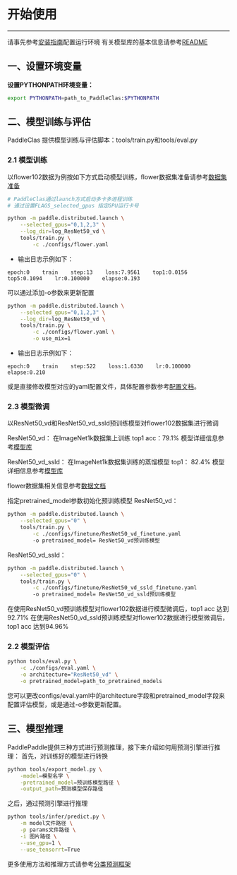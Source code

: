 # 开始使用
---
请事先参考[安装指南](install.md)配置运行环境
有关模型库的基本信息请参考[README](https://github.com/PaddlePaddle/PaddleClas/blob/master/README.md)

## 一、设置环境变量

**设置PYTHONPATH环境变量：**

```bash
export PYTHONPATH=path_to_PaddleClas:$PYTHONPATH
```

## 二、模型训练与评估

PaddleClas 提供模型训练与评估脚本：tools/train.py和tools/eval.py

### 2.1 模型训练
以flower102数据为例按如下方式启动模型训练，flower数据集准备请参考[数据集准备](./data.md)

```bash
# PaddleClas通过launch方式启动多卡多进程训练
# 通过设置FLAGS_selected_gpus 指定GPU运行卡号

python -m paddle.distributed.launch \
    --selected_gpus="0,1,2,3" \
    --log_dir=log_ResNet50_vd \
    tools/train.py \
        -c ./configs/flower.yaml 
```

- 输出日志示例如下：

```
epoch:0    train    step:13    loss:7.9561    top1:0.0156    top5:0.1094    lr:0.100000    elapse:0.193
```

可以通过添加-o参数来更新配置

```bash
python -m paddle.distributed.launch \
    --selected_gpus="0,1,2,3" \
    --log_dir=log_ResNet50_vd \
    tools/train.py \
        -c ./configs/flower.yaml \
        -o use_mix=1 

```

- 输出日志示例如下：

```
epoch:0    train    step:522    loss:1.6330    lr:0.100000    elapse:0.210
```

或是直接修改模型对应的yaml配置文件，具体配置参数参考[配置文档](config.md)。

### 2.3 模型微调

以ResNet50_vd和ResNet50_vd_ssld预训练模型对flower102数据集进行微调

ResNet50_vd： 在ImageNet1k数据集上训练 top1 acc：79.1% 模型详细信息参考[模型库](https://paddleclas.readthedocs.io/zh_CN/latest/models/ResNet_and_vd.html)

ResNet50_vd_ssld： 在ImageNet1k数据集训练的蒸馏模型 top1： 82.4% 模型详细信息参考[模型库](https://paddleclas.readthedocs.io/zh_CN/latest/models/ResNet_and_vd.html)

flower数据集相关信息参考[数据文档](data.md)

指定pretrained_model参数初始化预训练模型
ResNet50_vd：

```bash
python -m paddle.distributed.launch \
    --selected_gpus="0" \
    tools/train.py \
        -c ./configs/finetune/ResNet50_vd_finetune.yaml
        -o pretrained_model= ResNet50_vd预训练模型
```

ResNet50_vd_ssld：

```bash
python -m paddle.distributed.launch \
    --selected_gpus="0" \
    tools/train.py \
        -c ./configs/finetune/ResNet50_vd_ssld_finetune.yaml
        -o pretrained_model= ResNet50_vd_ssld预训练模型
```


在使用ResNet50_vd预训练模型对flower102数据进行模型微调后，top1 acc 达到 92.71%
在使用ResNet50_vd_ssld预训练模型对flower102数据进行模型微调后，top1 acc 达到94.96%


### 2.2 模型评估

```bash
python tools/eval.py \
    -c ./configs/eval.yaml \
    -o architecture="ResNet50_vd" \
    -o pretrained_model=path_to_pretrained_models
```
您可以更改configs/eval.yaml中的architecture字段和pretrained_model字段来配置评估模型，或是通过-o参数更新配置。

## 三、模型推理

PaddlePaddle提供三种方式进行预测推理，接下来介绍如何用预测引擎进行推理：
首先，对训练好的模型进行转换
```bash
python tools/export_model.py \
    -model=模型名字 \
    -pretrained_model=预训练模型路径 \
    -output_path=预测模型保存路径

```
之后，通过预测引擎进行推理
```bash
python tools/infer/predict.py \
    -m model文件路径 \
    -p params文件路径 \
    -i 图片路径 \
    --use_gpu=1 \
    --use_tensorrt=True
```
更多使用方法和推理方式请参考[分类预测框架](../extension/paddle_inference.md)

